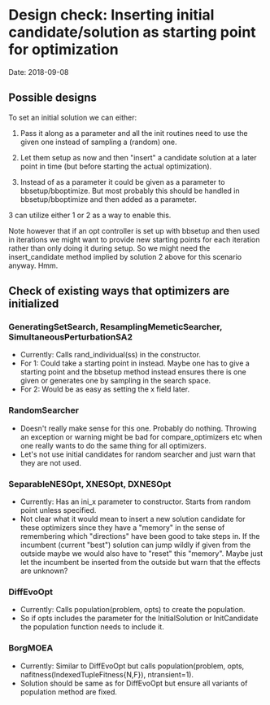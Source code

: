# Design check: Inserting initial candidate/solution as starting point for optimization
Date: 2018-09-08

## Possible designs
To set an initial solution we can either:

1. Pass it along as a parameter and all the init routines need to use the given one instead of sampling a (random) one.

2. Let them setup as now and then "insert" a candidate solution at a later point in time (but before starting the actual optimization).

3. Instead of as a parameter it could be given as a parameter to bbsetup/bboptimize. But most probably this should be handled in bbsetup/bboptimize and then added as a parameter.

3 can utilize either 1 or 2 as a way to enable this.

Note however that if an opt controller is set up with bbsetup and then used in iterations we might want to provide new starting points for each iteration rather than only doing it during setup. So we might need the insert_candidate method implied by solution 2 above for this scenario anyway. Hmm.

## Check of existing ways that optimizers are initialized

### GeneratingSetSearch, ResamplingMemeticSearcher, SimultaneousPerturbationSA2
 - Currently: Calls rand_individual(ss) in the constructor. 
 - For 1: Could take a starting point in instead. Maybe one has to give a starting point and the bbsetup method instead ensures there is one given or generates one by sampling in the search space.
 - For 2: Would be as easy as setting the x field later.

### RandomSearcher
 - Doesn't really make sense for this one. Probably do nothing. Throwing an exception or warning might be bad for compare_optimizers etc when one really wants to do the same thing for all optimizers.
 - Let's not use initial candidates for random searcher and just warn that they are not used.

### SeparableNESOpt, XNESOpt, DXNESOpt
 - Currently: Has an ini_x parameter to constructor. Starts from random point unless specified.
 - Not clear what it would mean to insert a new solution candidate for these optimizers since they have a "memory" in the sense of remembering which "directions" have been good to take steps in. If the incumbent (current "best") solution can jump wildly if given from the outside maybe we would also have to "reset" this "memory". Maybe just let the incumbent be inserted from the outside but warn that the effects are unknown?

### DiffEvoOpt
 - Currently: Calls population(problem, opts) to create the population. 
 - So if opts includes the parameter for the InitialSolution or InitCandidate the population function needs to include it.

### BorgMOEA
 - Currently: Similar to DiffEvoOpt but calls population(problem, opts, nafitness(IndexedTupleFitness{N,F}), ntransient=1).
 - Solution should be same as for DiffEvoOpt but ensure all variants of population method are fixed.
